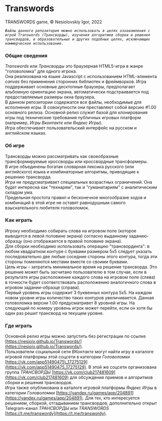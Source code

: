 ﻿# Transwords
TRANSWORDS game, © Nesiolovskiy Igor, 2022

_`Файлы данного репозитория можно использовать в целях ознакомления с игрой Transwords (Трансворды), изучения алгоритмов сборки и решения трансвордов, в образовательных и других подобных целях, исключающих коммерческое использование.`_

### Общие сведения
_Transwords_ или _Трансворды_ это браузерная HTML5-игра в жанре "головоломка" для одного игрока.  
Она реализована на языке Javascript с использованием HTML-элемента _canvas_ без применения сторонних библиотек и фреймворков.  Игра поддерживает основные десктопные браузеры,  предполагает альбомную ориентацию экрана, автоматически подстраивается под предоставляемые размеры окна браузера.  
В данном репозитории содержатся все файлы, необходимые для исполнения игры. В совокупности они преставляют собой версию #1.00 основного релиза. Основной релиз служит базой для клонирования игры под технические требования публичных игровых платформ (например, _Игры Вконтакте_ или _Яндекс Игры_).  
Игра обеспечивает пользовательский интерфейс на русском и английском языках.
### Об игре
Трансворды можно рассматривать как своеобразные трансформируемые кроссворды или кроссвордные трансформеры.  
В игре объединены богатая словарная лексика русского (или английского) языка и комбинаторные алгоритмы, приводящие к решению трансворда.  
Игра не предусматривает специальных возрастных ограничений. Она будет интересна как "технарям", так и "гуманитариям" с аналитическим складом ума.  
Предельная простота правил и бесконечное многообразие ходов и комбинаций в этой игре не оставят равнодушным  самого взыскательного любителя головоломок.
### Как играть
Игроку необходимо собирать слова на игровом поле (которое выводится в левой половине экрана) согласно выданному заданию-образцу (оно отображается в правой половине экрана).  
Для сборки необходимо использовать операцию "трансвординга": в любом квадратном контуре с буквами размером 5x5 следует указать последовательно две любые соседние стороны этого контура, тогда эти стороны поменяются местами вместе со своими буквами.  
Цель игры – затратить минимальное время на решение трансворда. Это решение может быть засчитано пользователю в том случае, если в результате игры расположение каждого слова на игровом поле (слева) в точности будет соответствовать расположению аналогичного слова в игровом задании-образце (справа).  
Первый уровень игры содержит 3 буквенных контура 5x5. На каждом новом уровне игры количество таких контуров увеличивается. Данная головоломка версии 1.00 предусматривет 8 уровней игры. На следующий по номеру уровень игрок может перейти, если он хотя бы один раз решит трансворд на текущем уровне.
### Где играть
Основной релиз игры можно запустить без регистрации по ссылке [https://nesioiv.github.io/Transwords/](https://nesioiv.github.io/Transwords/).   
Пользователи социальной сети _ВКонтакте_ могут найти игру в каталоге игровой платформы этой соцсети в категории _Головоломки_ [https://vk.com/app51490475\_17275129](https://vk.com/app51490475_17275129). В этой же соцсети организована группа _ТРАНСВОРДЫ_ [https://vk.com/club217481609](https://vk.com/club217481609) для обсуждения приемов и алгоритмов сборки и решения трансвордов.  
Игра также опубликована в каталоге игровой платформы _Яндекс Игры_ в категории _Головоломки_ [https://yandex.ru/games/app/204891](https://yandex.ru/games/app/204891).
Для тех, кто интересуется решением, сборкой, отгадыванием трансвордов, дополнительно открыт Telegram-канал _ТРАНСВОРДЫ или TRANSWORDS_ [https://t.me/transwordy](https://t.me/transwordy).
### 
 
